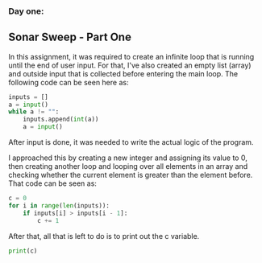 ### Day one:

## Sonar Sweep - Part One


In this assignment, it was required to create an infinite loop that is running until the end of user input.
For that, I've also created an empty list (array) and outside input that is collected before entering the main loop.
The following code can be seen here as:
```python
inputs = []
a = input()
while a != "":
    inputs.append(int(a))
    a = input()
```
After input is done, it was needed to write the actual logic of the program. 

I approached this by creating a new integer and assigning its value to 0, then creating another loop and looping over all elements in an array and checking whether the current
element is greater than the element before. That code can be seen as:
```python
c = 0
for i in range(len(inputs)):
    if inputs[i] > inputs[i - 1]:
        c += 1
```
After that, all that is left to do is to print out the c variable.
```python
print(c)
```
